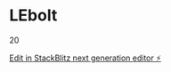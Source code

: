 # LEbolt
20

[Edit in StackBlitz next generation editor ⚡️](https://stackblitz.com/~/github.com/Fcojpv/LEbolt)
